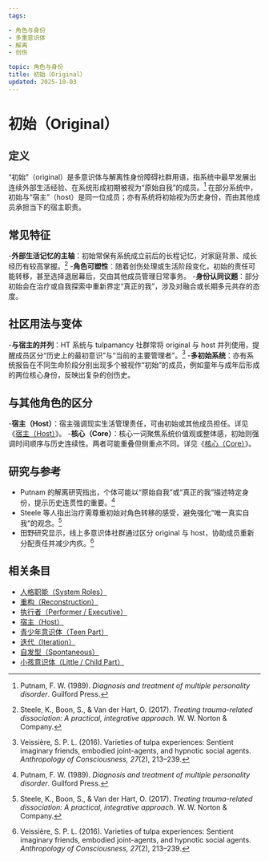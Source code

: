 ```yaml
---
tags:

- 角色与身份
- 多重意识体
- 解离
- 创伤

topic: 角色与身份
title: 初始（Original）
updated: 2025-10-03
---
```


# 初始（Original）

## 定义

“初始”（original）是多意识体与解离性身份障碍社群用语，指系统中最早发展出连续外部生活经验、在系统形成初期被视为“原始自我”的成员。[^putnam1989] 在部分系统中，初始与“宿主”（host）是同一位成员；亦有系统将初始视为历史身份，而由其他成员承担当下的宿主职责。

## 常见特征

-**外部生活记忆的主轴**：初始常保有系统成立前后的长程记忆，对家庭背景、成长经历有较高掌握。[^steele2017]
-**角色可塑性**：随着创伤处理或生活阶段变化，初始的责任可能转移，甚至选择退居幕后，交由其他成员管理日常事务。
-**身份认同议题**：部分初始会在治疗或自我探索中重新界定“真正的我”，涉及对融合或长期多元共存的态度。

## 社区用法与变体

-**与宿主的并列**：HT 系统与 tulpamancy 社群常将 original 与 host 并列使用，提醒成员区分“历史上的最初意识”与“当前的主要管理者”。[^veissiere2016]
-**多初始系统**：亦有系统报告在不同生命阶段分别出现多个被视作“初始”的成员，例如童年与成年后形成的两位核心身份，反映出复杂的创伤史。

## 与其他角色的区分

-**宿主（Host）**：宿主强调现实生活管理责任，可由初始或其他成员担任。详见《[宿主（Host）](Host.md)》。
-**核心（Core）**：核心一词聚焦系统价值观或整体感，初始则强调时间顺序与历史连续性。两者可能重叠但侧重点不同。详见《[核心（Core）](Core.md)》。

## 研究与参考

- Putnam 的解离研究指出，个体可能以“原始自我”或“真正的我”描述特定身份，提示历史连贯性的重要。[^putnam1989]
- Steele 等人指出治疗需尊重初始对角色转移的感受，避免强化“唯一真实自我”的观念。[^steele2017]
- 田野研究显示，线上多意识体社群通过区分 original 与 host，协助成员重新分配责任并减少内疚。[^veissiere2016]

[^putnam1989]: Putnam, F. W. (1989). *Diagnosis and treatment of multiple personality disorder*. Guilford Press.
[^steele2017]: Steele, K., Boon, S., & Van der Hart, O. (2017). *Treating trauma-related dissociation: A practical, integrative approach*. W. W. Norton & Company.
[^veissiere2016]: Veissière, S. P. L. (2016). Varieties of tulpa experiences: Sentient imaginary friends, embodied joint-agents, and hypnotic social agents. *Anthropology of Consciousness, 27*(2), 213–239.

## 相关条目

- [人格职能（System Roles）](System-Roles.md)
- [重构（Reconstruction）](Reconstruction.md)
- [执行者（Performer / Executive）](Performer-Executive.md)
- [宿主（Host）](Host.md)
- [青少年意识体（Teen Part）](Teen.md)
- [迭代（Iteration）](Iteration.md)
- [自发型（Spontaneous）](Spontaneous.md)
- [小孩意识体（Little / Child Part）](Little.md)
